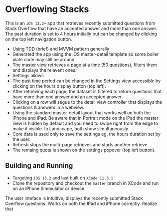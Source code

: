 # Overflowing Stacks

This is an `iOS 13.2+` app that retrieves recently submitted questions from Stack Overflow that have an accepted answer and more than one answer. The past duration is set to 4 hours initially but can be changed by clicking on the top left navigation button.


- Using TDD (brief) and MVVM pattern generally
- Generated the app using the iOS master-detail template so some boiler plate code may still be around
- The master view retrieves a page at a time (50 questions), filters them and displays the relavent ones.  
- Settings allows 
- The past time period can be changed in the Settings view accessible by clicking on the hours display button (top left).
- After retrieving each page, the dataset is filtered to return questions that have more than one answer and an accepted answer. 
- Clicking on a row will segue to the detail view controller that displays the questions & answers in a webview.
- Using the standard master-detail layout that works well on both the iPhone and iPad. Be aware that in Portrait mode on the iPad the master view is hidden by default and you need to swipe right from the edge to make it visible. In Landscape, both show simultaneously. 
- Core data is used only to save the settings eg. the hours duration set by the user. 
- Refresh stops the multi-page retrieves and starts another retrieve.
- The remaing quota is shown on the settings popover (top left button).

## Building and Running
- Targeting `iOS 13.2` and last built on `XCode 11.3.1`
- Clone the repository and checkout the `master` branch in XCode and run on an iPhone Simmulator or device. 

The user inteface is intuitive, displays the recently submitted Stack Overflow questions. Works on both the IPad and iPhone correctly. Realize that 
